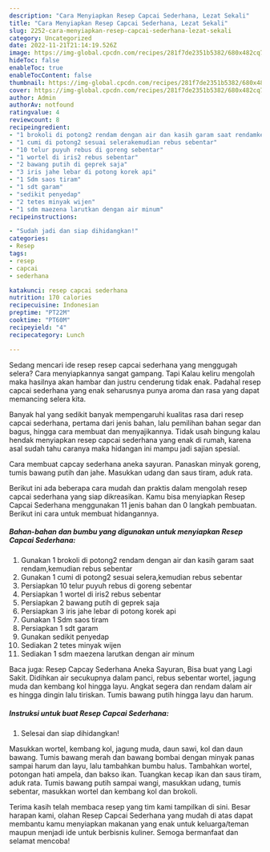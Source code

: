 ```yaml
---
description: "Cara Menyiapkan Resep Capcai Sederhana, Lezat Sekali"
title: "Cara Menyiapkan Resep Capcai Sederhana, Lezat Sekali"
slug: 2252-cara-menyiapkan-resep-capcai-sederhana-lezat-sekali
category: Uncategorized
date: 2022-11-21T21:14:19.526Z
image: https://img-global.cpcdn.com/recipes/281f7de2351b5382/680x482cq70/resep-capcai-sederhana-foto-resep-utama.jpg
hideToc: false
enableToc: true
enableTocContent: false
thumbnail: https://img-global.cpcdn.com/recipes/281f7de2351b5382/680x482cq70/resep-capcai-sederhana-foto-resep-utama.jpg
cover: https://img-global.cpcdn.com/recipes/281f7de2351b5382/680x482cq70/resep-capcai-sederhana-foto-resep-utama.jpg
author: Admin
authorAv: notfound
ratingvalue: 4
reviewcount: 8
recipeingredient:
- "1 brokoli di potong2 rendam dengan air dan kasih garam saat rendamkemudian rebus sebentar"
- "1 cumi di potong2 sesuai selerakemudian rebus sebentar"
- "10 telur puyuh rebus di goreng sebentar"
- "1 wortel di iris2 rebus sebentar"
- "2 bawang putih di geprek saja"
- "3 iris jahe lebar di potong korek api"
- "1 Sdm saos tiram"
- "1 sdt garam"
- "sedikit penyedap"
- "2 tetes minyak wijen"
- "1 sdm maezena larutkan dengan air minum"
recipeinstructions:

- "Sudah jadi dan siap dihidangkan!"
categories:
- Resep
tags:
- resep
- capcai
- sederhana

katakunci: resep capcai sederhana 
nutrition: 170 calories
recipecuisine: Indonesian
preptime: "PT22M"
cooktime: "PT60M"
recipeyield: "4"
recipecategory: Lunch

---
```



Sedang mencari ide resep resep capcai sederhana yang menggugah selera? Cara menyiapkannya sangat gampang. Tapi Kalau keliru mengolah maka hasilnya akan hambar dan justru cenderung tidak enak. Padahal resep capcai sederhana yang enak seharusnya punya aroma dan rasa yang dapat memancing selera kita.


Banyak hal yang sedikit banyak mempengaruhi kualitas rasa dari resep capcai sederhana, pertama dari jenis bahan, lalu pemilihan bahan segar dan bagus, hingga cara membuat dan menyajikannya. Tidak usah bingung kalau hendak menyiapkan resep capcai sederhana yang enak di rumah, karena asal sudah tahu caranya maka hidangan ini mampu jadi sajian spesial.

Cara membuat capcay sederhana aneka sayuran. Panaskan minyak goreng, tumis bawang putih dan jahe. Masukkan udang dan saus tiram, aduk rata.


Berikut ini ada beberapa cara mudah dan praktis dalam mengolah resep capcai sederhana yang siap dikreasikan. Kamu bisa menyiapkan Resep Capcai Sederhana menggunakan 11 jenis bahan dan 0 langkah pembuatan. Berikut ini cara untuk membuat hidangannya.

<!--inarticleads1-->

##### Bahan-bahan dan bumbu yang digunakan untuk menyiapkan Resep Capcai Sederhana:

1. Gunakan 1 brokoli di potong2 rendam dengan air dan kasih garam saat rendam,kemudian rebus sebentar
1. Gunakan 1 cumi di potong2 sesuai selera,kemudian rebus sebentar
1. Persiapkan 10 telur puyuh rebus di goreng sebentar
1. Persiapkan 1 wortel di iris2 rebus sebentar
1. Persiapkan 2 bawang putih di geprek saja
1. Persiapkan 3 iris jahe lebar di potong korek api
1. Gunakan 1 Sdm saos tiram
1. Persiapkan 1 sdt garam
1. Gunakan sedikit penyedap
1. Sediakan 2 tetes minyak wijen
1. Sediakan 1 sdm maezena larutkan dengan air minum


Baca juga: Resep Capcay Sederhana Aneka Sayuran, Bisa buat yang Lagi Sakit. Didihkan air secukupnya dalam panci, rebus sebentar wortel, jagung muda dan kembang kol hingga layu. Angkat segera dan rendam dalam air es hingga dingin lalu tiriskan. Tumis bawang putih hingga layu dan harum. 

<!--inarticleads2-->

##### Instruksi untuk buat Resep Capcai Sederhana:


1. Selesai dan siap dihidangkan!

Masukkan wortel, kembang kol, jagung muda, daun sawi, kol dan daun bawang. Tumis bawang merah dan bawang bombai dengan minyak panas sampai harum dan layu, lalu tambahkan bumbu halus. Tambahkan wortel, potongan hati ampela, dan bakso ikan. Tuangkan kecap ikan dan saus tiram, aduk rata. Tumis bawang putih sampai wangi, masukkan udang, tumis sebentar, masukkan wortel dan kembang kol dan brokoli. 

Terima kasih telah membaca resep yang tim kami tampilkan di sini. Besar harapan kami, olahan Resep Capcai Sederhana yang mudah di atas dapat membantu kamu menyiapkan makanan yang enak untuk keluarga/teman maupun menjadi ide untuk berbisnis kuliner. Semoga bermanfaat dan selamat mencoba!
